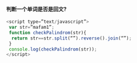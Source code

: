 #### 判断一个单词是否是回文?
```javascript
<script type=”text/javascript”>
 var str=”mafam1”;
 function checkPalindrom(str){
  return str==str.split(“”).reverse().join(“”);
 }
 console.log(checkPalindrom(str));
</script>
```
